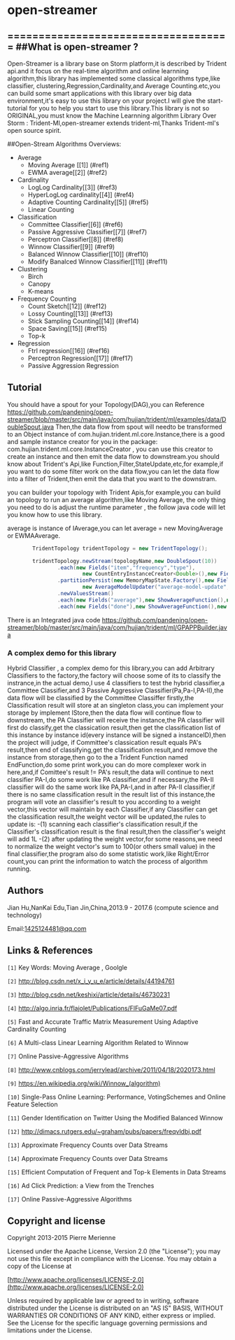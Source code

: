 # open-streamer

====================================
##What is open-streamer ?
---------------------------------------
  Open-Streamer is a library base on Storm platform,it is described by Trident api.and it focus on the real-time
  algorithm and online learnning algorithm,this library has implemented some classical algorithms type,like classifier,
  clustering,Regression,Cardinality,and Average Counting.etc,you can build some smart applications with this library
  over big data environment,it's easy to use this library on your project.I will give the start-tutorial for you to 
  help you start to use this library.This library is not so ORIGINAL,you must know the Machine Learnning algorithm
  Library Over Storm : Trident-Ml,open-streamer  extends trident-ml,Thanks Trident-ml's open source spirit.

##Open-Stream Algorithms Overviews:
* Average 
     - Moving Average [[1]] (#ref1) 
     - EWMA average[[2]] (#ref2) 
* Cardinality 
     - LogLog Cardinality[[3]] (#ref3)
     - HyperLogLog cardinality[[4]] (#ref4)
     - Adaptive Counting Cardinality[[5]] (#ref5)
     - Linear Counting 
* Classification
     - Committee Classifier[[6]] (#ref6)
     - Passive Aggressive Classifier[[7]] (#ref7)
     - Perceptron Classifier[[8]] (#ref8)
     - Winnow Classifier[[9]] (#ref9)
     - Balanced Winnow Classifier[[10]] (#ref10)
     - Modify Banalced Winnow Classifier[[11]] (#ref11)
* Clustering
     - Birch
     - Canopy
     - K-means
* Frequency Counting
     - Count Sketch[[12]] (#ref12)
     - Lossy Counting[[13]] (#ref13)
     - Stick Sampling Counting[[14]] (#ref14)
     - Space Saving[[15]] (#ref15)
     - Top-k 
* Regression
     - Ftrl regression[[16]] (#ref16)
     - Perceptron Regression[[17]] (#ref17)
     - Passive Aggression Regression
     
Tutorial
------------------------------
 You should have a spout for your Topology(DAG),you can Reference <https://github.com/pandening/open-streamer/blob/master/src/main/java/com/hujian/trident/ml/examples/data/DoubleSpout.java>
 Then,the data flow from spout will needto be transformed to an Object instance of com.hujian.trident.ml.core.Instance,there is a good and
 sample instance creator for you in the package: com.hujian.trident.ml.core.InstanceCreator , you can use this creator to create an instance
 and then emit the data flow to downstream.you should know about Trident's Api,like Function,Filter,StateUpdate,etc,for example,if you want 
 to do some filter work on the data flow,you can let the data flow into a filter of Trident,then emit the data that you want to the downstram.
 
  you can builder your topology with Trident Apis,for example,you can build an topology to run an average algorithm,like Moving Average,
  the only thing you need to do is adjust the runtime parameter , the follow java code will let you know how to use this library.
  
  average is instance of IAverage,you can let average = new MovingAverage or EWMAAverage.
  
 ```java
         TridentTopology tridentTopology = new TridentTopology();

         tridentTopology.newStream(topologyName,new DoubleSpout(10))
                 .each(new Fields("item","frequency","type"),
                         new CountEntryInstanceCreator<Double>(),new Fields("instance"))
                 .partitionPersist(new MemoryMapState.Factory(),new Fields("instance"),
                         new AverageModelUpdater("average-model-update",average),new Fields("average"))
                 .newValuesStream()
                 .each(new Fields("average"),new ShowAverageFunction(),new Fields("done"))
                 .each(new Fields("done"),new ShowAverageFunction(),new Fields(""));
 ```
 There is an Integrated java code <https://github.com/pandening/open-streamer/blob/master/src/main/java/com/hujian/trident/ml/GPAPPBuilder.java>
 
### A complex demo for this library
Hybrid Classifier , a complex demo for this library,you can add Arbitrary Classifiers to the factory,the factory will choose some of
    its to classify the instrance,in the actual demo,I use 4 classifiers to test the hybrid classifier,a Committee Classifier,and 3 
    Passive Aggressive Classifier(Pa,Pa-I,PA-II),the data flow will be classified by the Committee Classiffer firstly,the Classification 
    result will store at an singleton class,you can implement your storage by implement IStore,then the data flow will continue flow to
    downstream, the PA Classifier will receive the instance,the PA classifier will first do classify,get the classication result,then
    get the classification list of this instance by instance id(every instance will be signed a instanceID),then the project will judge,
    if Committee's classication result equals PA's result,then end of classifying,get the classification result,and remove the instance
    from storage,then go to the a Trident Function named EndFunction,do some print work,you can do more complexer work in here,and,if 
    Comittee's result != PA's result,the data will continue to next classifier PA-I,do some work like PA classifier,and if necessary,the
    PA-II classifier will do the same work like PA,PA-I,and in after PA-II classifier,if there is no same classification result in the 
    result list of this instance,the program will vote an classifier's result to you according to a weight vector,this vector will maintain
    by each Classifier,if any Classifier can get the classification result,the weight vector will be updated,the rules to update is:
      -(1) scanning each classifier's classification result,if the Classifier's classification result is the final result,then the 
      classifier's weight will add 1L
      -(2) after updating the weight vector,for some reasons,we need to normalize the weight vector's sum to 100(or others small value)
    in the final classifier,the program also do some statistic work,like Right/Error count,you can print the information to watch the 
    process of algorithm running.
    
Authors
----------------------------
Jian Hu,NanKai Edu,Tian Jin,China,2013.9 - 2017.6 (compute science and technology)

Email:<1425124481@qq.com>     
     
Links & References
-----------------------------
`[1]` <a name = ref1> </a> Key Words: Moving Average , Goolgle 

`[2]` <a name = ref2> </a> <http://blog.csdn.net/x_i_y_u_e/article/details/44194761>

`[3]` <a name = ref3> </a> <http://blog.csdn.net/keshixi/article/details/46730231>

`[4]` <a name = ref4> </a> <http://algo.inria.fr/flajolet/Publications/FlFuGaMe07.pdf>

`[5]` <a name = ref5> </a> Fast and Accurate Traffic Matrix Measurement Using Adaptive Cardinality Counting

`[6]` <a name = ref6> </a> A Multi-class Linear Learning Algorithm Related to Winnow

`[7]` <a name = ref7> </a> Online Passive-Aggressive Algorithms

`[8]` <a name = ref8> </a> <http://www.cnblogs.com/jerrylead/archive/2011/04/18/2020173.html>

`[9]` <a name = ref9> </a> <https://en.wikipedia.org/wiki/Winnow_(algorithm)>

`[10]`<a name = ref10> </a> Single-Pass Online Learning: Performance, VotingSchemes and Online Feature Selection

`[11]`<a name = ref11> </a> Gender Identification on Twitter Using the Modified Balanced Winnow

`[12]`<a name = ref12> </a> <http://dimacs.rutgers.edu/~graham/pubs/papers/freqvldbj.pdf>

`[13]`<a name = ref13> </a> Approximate Frequency Counts over Data Streams

`[14]`<a name = ref14> </a> Approximate Frequency Counts over Data Streams

`[15]`<a name = ref15> </a> Efficient Computation of Frequent and Top-k Elements in Data Streams

`[16]`<a name = ref16> </a> Ad Click Prediction: a View from the Trenches

`[17]`<a name = ref17> </a> Online Passive-Aggressive Algorithms

     
 Copyright and license
----------------------------------------

Copyright 2013-2015 Pierre Merienne

Licensed under the Apache License, Version 2.0 (the "License");
you may not use this file except in compliance with the License.
You may obtain a copy of the License at

[http://www.apache.org/licenses/LICENSE-2.0](http://www.apache.org/licenses/LICENSE-2.0)

Unless required by applicable law or agreed to in writing, software
distributed under the License is distributed on an "AS IS" BASIS,
WITHOUT WARRANTIES OR CONDITIONS OF ANY KIND, either express or implied.
See the License for the specific language governing permissions and
limitations under the License.
